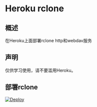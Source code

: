 # Heroku rclone
## 概述
在Heroku上面部署rclone http和webdav服务
## 声明
仅供学习使用，请不要滥用Heroku。
## 部署rclone
[![Deploy](https://www.herokucdn.com/deploy/button.png)](https://dashboard.heroku.com/new?template=https://github.com/xixka/heroku-rclone-webdav.git)
